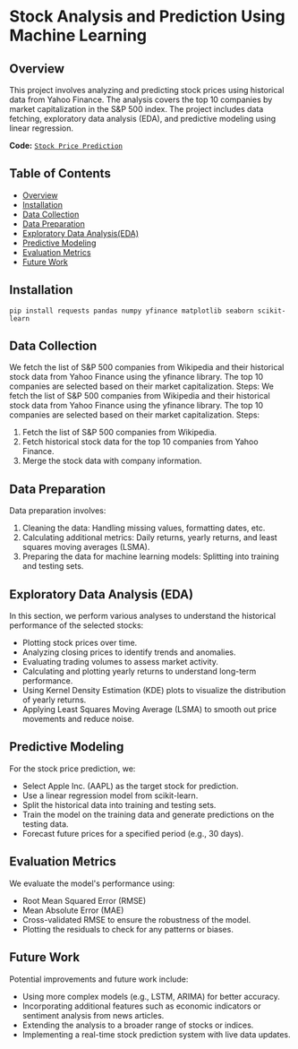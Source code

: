 # Stock Analysis and Prediction Using Machine Learning

## Overview
This project involves analyzing and predicting stock prices using historical data from Yahoo Finance. The analysis covers the top 10 companies by market capitalization in the S&P 500 index. The project includes data fetching, exploratory data analysis (EDA), and predictive modeling using linear regression.

**Code:** [`Stock Price Prediction`]( https://github.com/MohdIllham/Stock-Prediction-Price/blob/main/Stock%20Price%20Prediction.ipynb)

## Table of Contents
- [Overview](#Overview)
- [Installation](#Installation)
- [Data Collection](#Data-Collection)
- [Data Preparation](#Data-Preparation)
- [Exploratory Data Analysis(EDA)](#Exploratory-Data-Analysis-EDA)
- [Predictive Modeling](#Predictive-Modeling)
- [Evaluation Metrics](#Evaluation-Metrics)
- [Future Work](#Future-Work)

## Installation
```
pip install requests pandas numpy yfinance matplotlib seaborn scikit-learn
```
## Data Collection
We fetch the list of S&P 500 companies from Wikipedia and their historical stock data from Yahoo Finance using the yfinance library. The top 10 companies are selected based on their market capitalization.
Steps:
We fetch the list of S&P 500 companies from Wikipedia and their historical stock data from Yahoo Finance using the yfinance library. The top 10 companies are selected based on their market capitalization.
Steps:
1.	Fetch the list of S&P 500 companies from Wikipedia.
2.	Fetch historical stock data for the top 10 companies from Yahoo Finance.
3.	Merge the stock data with company information.

## Data Preparation
Data preparation involves:
1.	Cleaning the data: Handling missing values, formatting dates, etc.
2.	Calculating additional metrics: Daily returns, yearly returns, and least squares moving averages (LSMA).
3.	Preparing the data for machine learning models: Splitting into training and testing sets.

## Exploratory Data Analysis (EDA)
In this section, we perform various analyses to understand the historical performance of the selected stocks:
-	Plotting stock prices over time.
-	Analyzing closing prices to identify trends and anomalies.
-	Evaluating trading volumes to assess market activity.
-	Calculating and plotting yearly returns to understand long-term performance.
-	Using Kernel Density Estimation (KDE) plots to visualize the distribution of yearly returns.
- Applying Least Squares Moving Average (LSMA) to smooth out price movements and reduce noise.

## Predictive Modeling
For the stock price prediction, we:
- Select Apple Inc. (AAPL) as the target stock for prediction.
-	Use a linear regression model from scikit-learn.
-	Split the historical data into training and testing sets.
-	Train the model on the training data and generate predictions on the testing data.
-	Forecast future prices for a specified period (e.g., 30 days).

## Evaluation Metrics
We evaluate the model's performance using:
-	Root Mean Squared Error (RMSE)
-	Mean Absolute Error (MAE)
-	Cross-validated RMSE to ensure the robustness of the model.
-	Plotting the residuals to check for any patterns or biases.

## Future Work
Potential improvements and future work include:
-	Using more complex models (e.g., LSTM, ARIMA) for better accuracy.
-	Incorporating additional features such as economic indicators or sentiment analysis from news articles.
-	Extending the analysis to a broader range of stocks or indices.
-	Implementing a real-time stock prediction system with live data updates.



